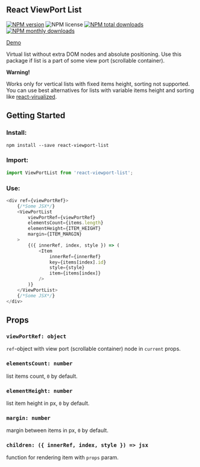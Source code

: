 ## React ViewPort List
[![NPM version](https://img.shields.io/npm/v/react-viewport-list.svg?style=flat)](https://www.npmjs.com/package/react-viewport-list)
![NPM license](https://img.shields.io/npm/l/react-viewport-list.svg?style=flat)
[![NPM total downloads](https://img.shields.io/npm/dt/react-viewport-list.svg?style=flat)](https://npmcharts.com/compare/react-viewport-list?minimal=true)
[![NPM monthly downloads](https://img.shields.io/npm/dm/react-viewport-list.svg?style=flat)](https://npmcharts.com/compare/react-viewport-list?minimal=true)

[Demo](https://oleggrishechkin.github.io/react-viewport-list)

Virtual list without extra DOM nodes and absolute positioning.
Use this package if list is a part of some view port (scrollable container).

**Warning!**

Works only for vertical lists with fixed items height, sorting not supported.
You can use best alternatives for lists with variable items height and sorting like [react-virualized](https://github.com/bvaughn/react-virtualized).

## Getting Started

### Install:

```shell script
npm install --save react-viewport-list
```

### Import:

```javascript
import ViewPortList from 'react-viewport-list';
```

### Use:

```javascript
<div ref={viewPortRef}>
    {/*Some JSX*/}
    <ViewPortList
        viewPortRef={viewPortRef}
        elementsCount={items.length}
        elementHeight={ITEM_HEIGHT}
        margin={ITEM_MARGIN}
    >
        {({ innerRef, index, style }) => (
            <Item
                innerRef={innerRef}
                key={items[index].id}
                style={style}
                item={items[index]}
            />
        )} 
    </ViewPortList>
    {/*Some JSX*/}
</div>
```

## Props

### `viewPortRef: object`

`ref`-object with view port (scrollable container) node in `current` props.

### `elementsCount: number`

list items count, `0` by default.

### `elementHeight: number`

list item height in px, `0` by default.

### `margin: number`

margin between items in px, `0` by default.

### `children: ({ innerRef, index, style }) => jsx`

function  for rendering item with `props` param.
